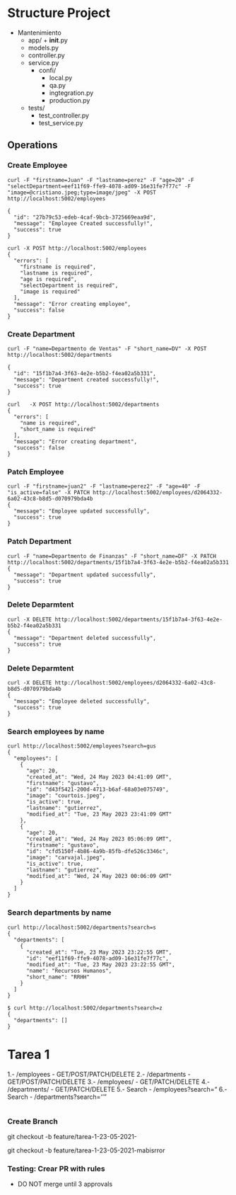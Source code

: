 # Structure Project

- Mantenimiento
  - app/ + **init**.py
  - models.py
  - controller.py
  - service.py
    - confi/
      - local.py
      - qa.py
      - ingtegration.py
      - production.py
  - tests/
    - test_controller.py
    - test_service.py

## Operations

### Create Employee

```
curl -F "firstname=Juan" -F "lastname=perez" -F "age=20" -F "selectDepartment=eef11f69-ffe9-4078-ad09-16e31fe7f77c" -F "image=@cristiano.jpeg;type=image/jpeg" -X POST http://localhost:5002/employees

{
  "id": "27b79c53-edeb-4caf-9bcb-3725669eaa9d",
  "message": "Employee Created successfully!",
  "success": true
}

curl -X POST http://localhost:5002/employees
{
  "errors": [
    "firstname is required",
    "lastname is required",
    "age is required",
    "selectDepartment is required",
    "image is required"
  ],
  "message": "Error creating employee",
  "success": false
}

```

### Create Department

```
curl -F "name=Departmento de Ventas" -F "short_name=DV" -X POST http://localhost:5002/departments

{
  "id": "15f1b7a4-3f63-4e2e-b5b2-f4ea02a5b331",
  "message": "Department created successfully!",
  "success": true
}

curl   -X POST http://localhost:5002/departments
{
  "errors": [
    "name is required",
    "short_name is required"
  ],
  "message": "Error creating department",
  "success": false
}
```

### Patch Employee

```
curl -F "firstname=juan2" -F "lastname=perez2" -F "age=40" -F "is_active=false" -X PATCH http://localhost:5002/employees/d2064332-6a02-43c8-b8d5-d070979bda4b
{
  "message": "Employee updated successfully",
  "success": true
}
```

### Patch Department

```
curl -F "name=Departmento de Finanzas" -F "short_name=DF" -X PATCH http://localhost:5002/departments/15f1b7a4-3f63-4e2e-b5b2-f4ea02a5b331
{
  "message": "Department updated successfully",
  "success": true
}
```

### Delete Deparmtent

```
curl -X DELETE http://localhost:5002/departments/15f1b7a4-3f63-4e2e-b5b2-f4ea02a5b331
{
  "message": "Department deleted successfully",
  "success": true
}
```

### Delete Deparmtent

```
curl -X DELETE http://localhost:5002/employees/d2064332-6a02-43c8-b8d5-d070979bda4b
{
  "message": "Employee deleted successfully",
  "success": true
}
```

### Search employees by name

```
curl http://localhost:5002/employees?search=gus
{
  "employees": [
    {
      "age": 20,
      "created_at": "Wed, 24 May 2023 04:41:09 GMT",
      "firstname": "gustavo",
      "id": "d43f5421-200d-4713-b6af-68a03e075749",
      "image": "courtois.jpeg",
      "is_active": true,
      "lastname": "gutierrez",
      "modified_at": "Tue, 23 May 2023 23:41:09 GMT"
    },
    {
      "age": 20,
      "created_at": "Wed, 24 May 2023 05:06:09 GMT",
      "firstname": "gustavo",
      "id": "cfd5150f-4b86-4a9b-85fb-dfe526c3346c",
      "image": "carvajal.jpeg",
      "is_active": true,
      "lastname": "gutierrez",
      "modified_at": "Wed, 24 May 2023 00:06:09 GMT"
    }
  ]
}
```

### Search departments by name

```
curl http://localhost:5002/departments?search=s
{
  "departments": [
    {
      "created_at": "Tue, 23 May 2023 23:22:55 GMT",
      "id": "eef11f69-ffe9-4078-ad09-16e31fe7f77c",
      "modified_at": "Tue, 23 May 2023 23:22:55 GMT",
      "name": "Recursos Humanos",
      "short_name": "RRHH"
    }
  ]
}

$ curl http://localhost:5002/departments?search=z
{
  "departments": []
}
```

# Tarea 1

1.- /employees - GET/POST/PATCH/DELETE
2.- /departments - GET/POST/PATCH/DELETE
3.- /employees/<id> - GET/PATCH/DELETE
4.- /departments/<id> - GET/PATCH/DELETE
5.- Search - /employees?search=<q>
6.- Search - /departments?search=<q>

```

```

### Create Branch

git checkout -b feature/tarea-1-23-05-2021-<username de gitbhub>

git checkout -b feature/tarea-1-23-05-2021-mabisrror


### Testing: Crear PR with rules
- DO NOT merge until 3 approvals